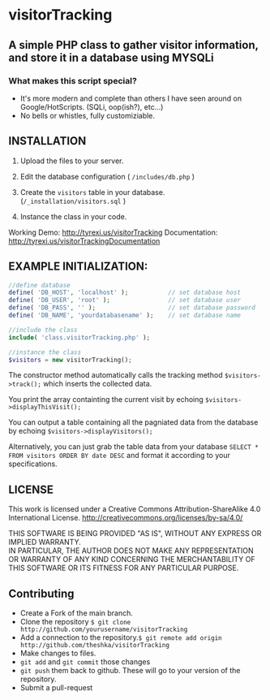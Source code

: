 # visitorTracking
## A simple PHP class to gather visitor information, and store it in a database using MYSQLi


### What makes this script special?
- It's more modern and complete than others I have seen around on Google/HotScripts. (SQLi, oop(ish?), etc...)
- No bells or whistles, fully customiziable.


## INSTALLATION
1. Upload the files to your server.

1. Edit the database configuration ( `/includes/db.php` )

1. Create the `visitors` table in your database. (`/_installation/visitors.sql` )

1. Instance the class in your code.

Working Demo: http://tyrexi.us/visitorTracking
Documentation: http://tyrexi.us/visitorTrackingDocumentation

## EXAMPLE INITIALIZATION:
```php
//define database
define( 'DB_HOST', 'localhost' );           // set database host
define( 'DB_USER', 'root' );                // set database user
define( 'DB_PASS', '' );                    // set database password
define( 'DB_NAME', 'yourdatabasename' );    // set database name

//include the class
include( 'class.visitorTracking.php' );

//instance the class
$visitors = new visitorTracking();
```
The constructor method automatically calls the tracking method `$visitors->track();` which inserts the collected data.

You print the array containting the current visit by echoing `$visitors->displayThisVisit();`

You can output a table containing all the pagniated data from the database by echoing `$visitors->displayVisitors();`

Alternatively, you can just grab the table data from your database `SELECT * FROM visitors ORDER BY date DESC` and format it according to your specifications.

## LICENSE
This work is licensed under a Creative Commons Attribution-ShareAlike 4.0 International License.
http://creativecommons.org/licenses/by-sa/4.0/

THIS SOFTWARE IS BEING PROVIDED "AS IS", WITHOUT ANY EXPRESS OR IMPLIED WARRANTY.  
IN PARTICULAR, THE AUTHOR DOES NOT MAKE ANY REPRESENTATION OR WARRANTY OF ANY KIND
CONCERNING THE MERCHANTABILITY OF THIS SOFTWARE OR ITS FITNESS FOR ANY PARTICULAR PURPOSE.


## Contributing
* Create a Fork of the main branch.
* Clone the repository `$ git clone http://github.com/yourusername/visitorTracking`
* Add a connection to the repository.`$ git remote add origin http://github.com/theshka/visitorTracking`
* Make changes to files.
* `git add` and `git commit` those changes
* `git push` them back to github. These will go to your version of the repository.
* Submit a pull-request
